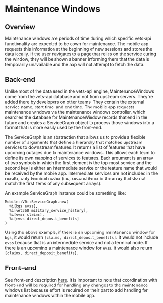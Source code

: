 # Maintenance Windows

## Overview

Maintenance windows are periods of time during which specific vets-api functionality are expected to be down for maintenance. The mobile app requests this information at the beginning of new sessions and stores the data locally. If the user navigates to a page that relies on the service during the window, they will be shown a banner informing them that the data is temporarily unavailable and the app will not attempt to fetch the data.

## Back-end

Unlike most of the data used in the vets-api engine, MaintenanceWindows come from the vets-api database and not from upstream servers. They're added there by developers on other teams. They contain the external service name, start time, and end time. The mobile app requests maintenance windows via the maintenance windows controller, which searches the database for MaintenanceWindow records that end in the future and creates a ServiceGraph object to process those windows into a format that is more easily used by the front-end.

The ServiceGraph is an abstraction that allows us to provide a flexible number of arguments that define a hierarchy that matches upstream services to downstream features. It returns a list of features that have upcoming outages due to maintenance windows. This allows each team to define its own mapping of services to features. Each argument is an array of two symbols in which the first element is the top-most service and the second key is either an intermediate service or the feature name that would be received by the mobile app. Intermediate services are not included in the results, only terminal nodes (i.e., second items in the array that do not match the first items of any subsequent arrays).

An example ServiceGraph instance could be something like:
```
Mobile::V0::ServiceGraph.new(
  %i[bgs evss],
  %i[vet360 military_service_history],
  %i[evss claims],
  %i[evss direct_deposit_benefits]
)
```

Using the above example, if there is an upcoming maintenance window for `bgs`, it would return `[claims, direct_deposit_benefits]`. It would not include `evss` because that is an intermediate service and not a terminal node. If there is an upcoming a maintenance window for `evss`, it would also return `[claims, direct_deposit_benefits]`.

## Front-end

See front-end description [here](../FrontEnd/DowntimeMessages.md). It is important to note that coordination with front-end will be required for handling any changes to the maintenance windows list because effort is required on their part to add handling for maintenance windows within the mobile app.
